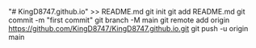 "# KingD8747.github.io" >> README.md
git init
git add README.md
git commit -m "first commit"
git branch -M main
git remote add origin https://github.com/KingD8747/KingD8747.github.io.git
git push -u origin main
